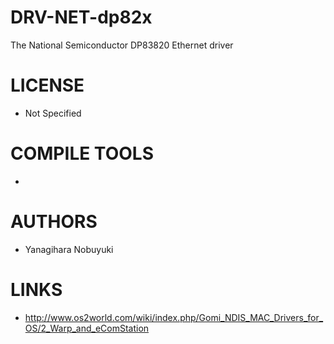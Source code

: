 DRV-NET-dp82x
=============

The National Semiconductor DP83820 Ethernet driver

LICENSE
===============
* Not Specified

COMPILE TOOLS
===============
* 

AUTHORS
===============
* Yanagihara Nobuyuki

LINKS
===============
* http://www.os2world.com/wiki/index.php/Gomi_NDIS_MAC_Drivers_for_OS/2_Warp_and_eComStation
